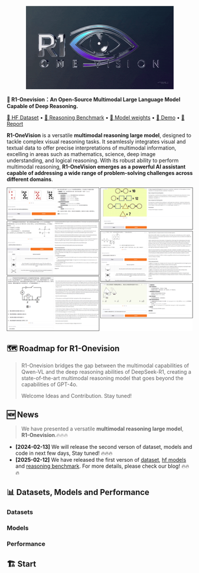 <div style="text-align: center;">
    <img src="asset/logo.gif" alt="LOGO">
</div>


<b>🦖 R1-Onevision：An Open-Source Multimodal Large Language Model Capable of Deep Reasoning. </b>

<a href="https://huggingface.co/datasets/Fancy-MLLM/R1-onevision">🤗 HF Dataset</a> •
<a href="https://huggingface.co/datasets/Fancy-MLLM/R1-OneVision-Bench">🤗 Reasoning Benchmark</a> •
<a href="https://huggingface.co/Fancy-MLLM/R1-OneVision-7B">🤗 Model weights</a> •
<a href="https://huggingface.co/spaces/Fancy-MLLM/R1-OneVision">🤗 Demo</a> •
<a href="https://yangyi-vai.notion.site/r1-onevision?pvs=4">📝 Report</a>
</div>

**R1-OneVision** is a versatile **multimodal reasoning large model**, designed to tackle complex visual reasoning tasks. It seamlessly integrates visual and textual data to offer precise interpretations of multimodal information, excelling in areas such as mathematics, science, deep image understanding, and logical reasoning. With its robust ability to perform multimodal reasoning, **R1-OneVision emerges as a powerful AI assistant capable of addressing a wide range of problem-solving challenges across different domains**.

![DEMO](/asset/demo.jpg)

## 🗺️ Roadmap for R1-Onevision
> R1-Onevision bridges the gap between the multimodal capabilities of Qwen-VL and the deep reasoning abilities of DeepSeek-R1, creating a state-of-the-art multimodal reasoning model that goes beyond the capabilities of GPT-4o. 
>
> Welcome Ideas and Contribution. Stay tuned!

## 🆕 News

> We have presented a versatile **multimodal reasoning large model**, **R1-Onevision**.🔥🔥🔥


- **[2024-02-13]** We will release the second verson of dataset, models and code in next few days, Stay tuned! 🔥🔥🔥
- **[2025-02-12]** We have released the first verson of [dataset](https://huggingface.co/datasets/Fancy-MLLM/R1-onevision), [hf models](https://huggingface.co/Fancy-MLLM/R1-OneVision-7B) and [reasoning benchmark](https://huggingface.co/datasets/Fancy-MLLM/R1-OneVision-Bench). For more details, please check our blog! 🔥🔥🔥

## 📊 Datasets, Models and Performance

### Datasets


  

### Models

### Performance

## 🏗️ Start
